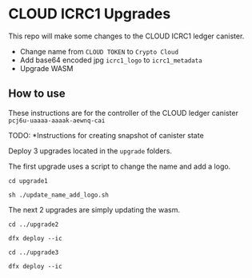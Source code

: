 # CLOUD ICRC1 Upgrades

This repo will make some changes to the CLOUD ICRC1 ledger canister.

- Change name from `CLOUD TOKEN` to `Crypto Cloud`
- Add base64 encoded jpg `icrc1_logo` to `icrc1_metadata`
- Upgrade WASM

## How to use

These instructions are for the controller of the CLOUD ledger canister `pcj6u-uaaaa-aaaak-aewnq-cai`

TODO: *Instructions for creating snapshot of canister state

Deploy 3 upgrades located in the `upgrade` folders.

The first upgrade uses a script to change the name and add a logo.

`cd upgrade1`

`sh ./update_name_add_logo.sh`

The next 2 upgrades are simply updating the wasm.

`cd ../upgrade2`

`dfx deploy --ic`

`cd ../upgrade3`

`dfx deploy --ic`
